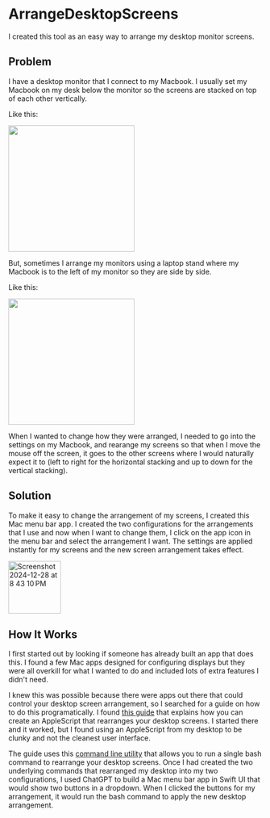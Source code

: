 # ArrangeDesktopScreens

I created this tool as an easy way to arrange my desktop monitor screens.

## Problem

I have a desktop monitor that I connect to my Macbook. I usually set my Macbook on my desk below the monitor so the screens are stacked on top of each other vertically.

Like this:

<img height="250" src="https://github.com/user-attachments/assets/fcc7cadd-610b-4713-b4ef-1364a8ca938c">

But, sometimes I arrange my monitors using a laptop stand where my Macbook is to the left of my monitor so they are side by side. 

Like this:

<img width="250" src="https://github.com/user-attachments/assets/cd055252-9768-434a-bf82-2bdbfed51eb2">

When I wanted to change how they were arranged, I needed to go into the settings on my Macbook, and rearange my screens so that when I move the mouse off the screen, it goes to the other screens where I would naturally expect it to (left to right for the horizontal stacking and up to down for the vertical stacking).

## Solution

To make it easy to change the arrangement of my screens, I created this Mac menu bar app. I created the two configurations for the arrangements that I use and now when I want to change them, I click on the app icon in the menu bar and select the arrangement I want. The settings are applied instantly for my screens and the new screen arrangement takes effect.

<img width="104" alt="Screenshot 2024-12-28 at 8 43 10 PM" src="https://github.com/user-attachments/assets/da154a31-da7b-4f25-a30c-4e552620eea2" />

## How It Works

I first started out by looking if someone has already built an app that does this. I found a few Mac apps designed for configuring displays but they were all overkill for what I wanted to do and included lots of extra features I didn't need. 

I knew this was possible because there were apps out there that could control your desktop screen arrangement, so I searched for a guide on how to do this programatically. I found [this guide](https://martingarnett.com/2020/create-an-app-to-auto-arrange-your-screens-on-a-mac/) that explains how you can create an AppleScript that rearranges your desktop screens. I started there and it worked, but I found using an AppleScript from my desktop to be clunky and not the cleanest user interface. 

The guide uses this [command line utility](https://github.com/jakehilborn/displayplacer) that allows you to run a single bash command to rearrange your desktop screens. Once I had created the two underlying commands that rearranged my desktop into my two configurations, I used ChatGPT to build a Mac menu bar app in Swift UI that would show two buttons in a dropdown. When I clicked the buttons for my arrangement, it would run the bash command to apply the new desktop arrangement.
